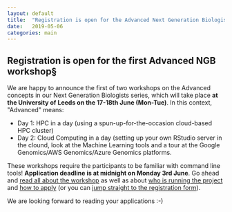 ```yaml
---
layout: default
title:  "Registration is open for the Advanced Next Generation Biologists' workshop"
date:   2019-05-06
categories: main
---
```


## Registration is open for the first Advanced NGB workshop§

We are happy to announce the first of two workshops on the Advanced concepts in our Next Generation Biologists series, which will take place **at the University of Leeds on the 17-18th June (Mon-Tue)**. In this context, "Advanced" means:

- Day 1: HPC in a day (using a spun-up-for-the-occasion cloud-based HPC cluster)
- Day 2: Cloud Computing in a day (setting up your own RStudio server in the clound, look at the Machine Learning tools and a tour at the Google Genomics/AWS Genomics/Azure Genomics platforms.

These workshops require the participants to be familiar with command line tools! **Application deadline is at midnight on Monday 3rd June**. Go ahead and [read all about the workshop](/workshops/) as well as about [who is running the project](/about/) and [how to apply](/application/) (or you can [jump straight to the registration form](https://forms.gle/jd5sym9nz8W7NjnK7)).

We are looking forward to reading your applications :-)
